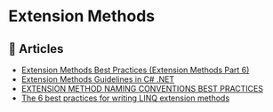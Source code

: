 # Extension Methods

## 📕 Articles
- [Extension Methods Best Practices (Extension Methods Part 6)](https://devblogs.microsoft.com/vbteam/extension-methods-best-practices-extension-methods-part-6/)
- [Extension Methods Guidelines in C# .NET](https://michaelscodingspot.com/extension-methods/)
- [EXTENSION METHOD NAMING CONVENTIONS BEST PRACTICES](https://www.hack-the-planet.net/2010/01/13/extension-method-naming-conventions-best-practices/)
- [The 6 best practices for writing LINQ extension methods](http://firstclassthoughts.co.uk/Articles/Design/LINQExtensionMethodsBestPractices.html)